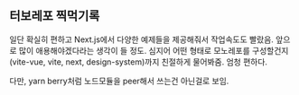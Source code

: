 ## 터보레포 찍먹기록

일단 확실히 편하고 Next.js에서 다양한 예제들을 제공해줘서 작업속도도 빨랐음. 앞으로 많이 애용해야겠다라는 생각이 들 정도.
심지어 어떤 형태로 모노레포를 구성할건지 (vite-vue, vite, next, design-system)까지 친절하게 물어봐줌. 엄청 편하다.

다만, yarn berry처럼 노드모듈을 peer해서 쓰는건 아닌걸로 보임.
